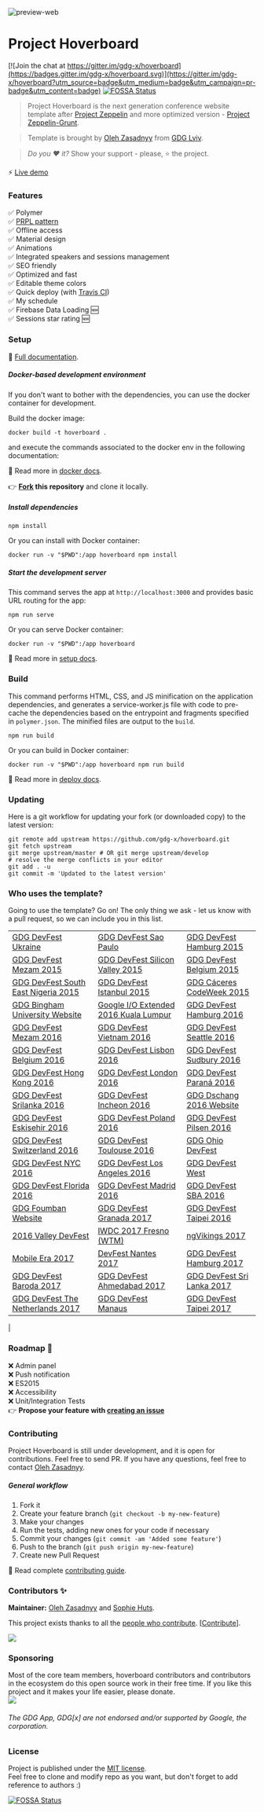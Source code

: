 ![preview-web](https://cloud.githubusercontent.com/assets/2954281/17777476/5dbbbe1c-6569-11e6-9cc4-77185ae9bf92.png)

# Project Hoverboard

[![Join the chat at https://gitter.im/gdg-x/hoverboard](https://badges.gitter.im/gdg-x/hoverboard.svg)](https://gitter.im/gdg-x/hoverboard?utm_source=badge&utm_medium=badge&utm_campaign=pr-badge&utm_content=badge)
[![FOSSA Status](https://app.fossa.io/api/projects/git%2Bgithub.com%2Fgdg-x%2Fhoverboard.svg?type=shield)](https://app.fossa.io/projects/git%2Bgithub.com%2Fgdg-x%2Fhoverboard?ref=badge_shield)

> Project Hoverboard is the next generation conference website template after
[Project Zeppelin](https://github.com/gdg-x/zeppelin) and more optimized
version - [Project Zeppelin-Grunt](https://github.com/gdg-x/zeppelin-grunt).

> Template is brought by [Oleh Zasadnyy](https://plus.google.com/+OlehZasadnyy)
from [GDG Lviv](http://lviv.gdg.org.ua/).

> *Do you :heart: it?* Show your support - please, :star: the project.

:zap: [Live demo](https://hoverboard-dev.firebaseapp.com/)

### Features
:white_check_mark: Polymer  
:white_check_mark: [PRPL pattern](https://www.polymer-project.org/1.0/toolbox/server)  
:white_check_mark: Offline access  
:white_check_mark: Material design  
:white_check_mark: Animations  
:white_check_mark: Integrated speakers and sessions management  
:white_check_mark: SEO friendly  
:white_check_mark: Optimized and fast  
:white_check_mark: Editable theme colors  
:white_check_mark: Quick deploy (with [Travis CI](/docs/tutorials/deploy.md))  
:white_check_mark: My schedule  
:white_check_mark: Firebase Data Loading :new:  
:white_check_mark: Sessions star rating :new:  

### Setup
:book: [Full documentation](/docs/).

##### Docker-based development environment

If you don't want to bother with the dependencies, you can use the docker container for development.

Build the docker image:

    docker build -t hoverboard .

and execute the commands associated to the docker env in the following documentation:

:book: Read more in [docker docs](/docs/tutorials/docker.md).

:point_right: **[Fork](https://github.com/gdg-x/hoverboard/fork) this repository** and clone it locally.

##### Install dependencies

    npm install
    
Or you can install with Docker container: 
     
    docker run -v "$PWD":/app hoverboard npm install 

##### Start the development server

This command serves the app at `http://localhost:3000` and provides basic URL
routing for the app:

    npm run serve
    
Or you can serve Docker container:

    docker run -v "$PWD":/app hoverboard

:book: Read more in [setup docs](/docs/tutorials/set-up.md).


### Build

This command performs HTML, CSS, and JS minification on the application
dependencies, and generates a service-worker.js file with code to pre-cache the
dependencies based on the entrypoint and fragments specified in `polymer.json`.
The minified files are output to the `build`.

    npm run build

Or you can build in Docker container:

    docker run -v "$PWD":/app hoverboard npm run build

:book: Read more in [deploy docs](/docs/tutorials/deploy.md).   

### Updating
Here is a git workflow for updating your fork (or downloaded copy) to the latest version:
```
git remote add upstream https://github.com/gdg-x/hoverboard.git
git fetch upstream
git merge upstream/master # OR git merge upstream/develop
# resolve the merge conflicts in your editor
git add . -u
git commit -m 'Updated to the latest version'
```

### Who uses the template?

Going to use the template? Go on! The only thing we ask - let us know with a
pull request, so we can include you in this list.

| | | |
|------|------|------|
| [GDG DevFest Ukraine](http://devfest.gdg.org.ua)                | [GDG DevFest Sao Paulo](http://sp.devfest.com.br)                           | [GDG DevFest Hamburg 2015](http://devfest.de)               |
| [GDG DevFest Mezam 2015](https://devfest-mezam.gdgbambili.xyz)  | [GDG DevFest Silicon Valley 2015](http://devfest2015.gdgsv.com/)            | [GDG DevFest Belgium 2015](http://devfest.be/)              |
| [GDG DevFest South East Nigeria 2015](http://www.devfestse.com) | [GDG DevFest Istanbul 2015](https://www.devfesttr.com)                      | [GDG Cáceres CodeWeek 2015](http://codeweek.gdgcaceres.es)  |
| [GDG Bingham University Website](http://bhu.gdg.ng)             | [Google I/O Extended 2016 Kuala Lumpur](https://ioxkl2016.firebaseapp.com)  | [GDG DevFest Hamburg 2016](https://hamburg.devfest.de)      |
| [GDG DevFest Mezam 2016](https://devfest-mezam.gdgbambili.xyz)  | [GDG DevFest Vietnam 2016](https://devfest.vn)                              | [GDG DevFest Seattle 2016](https://devfest.gdgseattle.org)  |
| [GDG DevFest Belgium 2016](https://devfest.be)                  | [GDG DevFest Lisbon 2016](https://devfestlisbon.firebaseapp.com)            | [GDG DevFest Sudbury 2016](https://devfest.gdgsudbury.ca)   |
| [GDG DevFest Hong Kong 2016](https://devfest.gdghk.org)         | [GDG DevFest London 2016](https://devfest-london-2016.firebaseapp.com/)     | [GDG DevFest Paraná 2016](https://devfestpr.org/)           |  
| [GDG DevFest Srilanka 2016](https://devfest16.gdgsrilanka.org/) | [GDG DevFest Incheon 2016](http://devfest16in.gdg.kr/)                      | [GDG Dschang 2016 Website](http://gdgdschang.com)           |
| [GDG DevFest Eskisehir 2016](https://df16.gdgeskisehir.com/)    | [GDG DevFest Poland 2016](https://devfest.pl/)                              | [GDG DevFest Pilsen 2016](https://devfest.cz/)              |
| [GDG DevFest Switzerland 2016](https://devfest.ch/)             | [GDG DevFest Toulouse 2016](https://devfesttoulouse.fr/)                    | [GDG Ohio DevFest](https://ohiodevfest.com/)                |
| [GDG DevFest NYC 2016](https://devfestnyc.com/)                 | [GDG DevFest Los Angeles 2016](https://devfest.gdgla.org/)                  | [GDG DevFest West](https://devfest2016.gdgsv.com)           |
| [GDG DevFest Florida 2016](https://devfestflorida.org)          | [GDG DevFest Madrid 2016](https://gdgmadrid.com)                            | [GDG DevFest SBA 2016](https://devfest.gdgsba.org/)         |
| [GDG Foumban Website](https://gdgfoumban.org)                   | [GDG DevFest Granada 2017](http://devfest.gdggranada.com/)                  | [GDG DevFest Taipei 2016](http://devfest.gdg-taipei.org/)   |
| [2016 Valley DevFest](https://valleydevfest.com)                | [IWDC 2017 Fresno (WTM)](https://iwdc.wtmfresno.com/)                       | [ngVikings 2017](https://ngvikings.org)                     |
| [Mobile Era 2017](https://mobileera.rocks)                      | [DevFest Nantes 2017](https://devfest.gdgnantes.com)                        | [GDG DevFest Hamburg 2017](https://hamburg.devfest.de/)     |
| [GDG DevFest Baroda 2017](https://devfest.gdgbaroda.com/)       | [GDG DevFest Ahmedabad 2017](http://devfest.gdgahmedabad.com/)              | [GDG DevFest Sri Lanka 2017](https://devfest.gdgsrilanka.org/)     |
| [GDG DevFest The Netherlands 2017](https://devfest.nl/)         | [GDG DevFest Manaus](https://devfestmanaus.com.br/)                         | [GDG DevFest Taipei 2017](https://devfest.gdg-taipei.org)   |
|

### Roadmap :rocket:
:x: Admin panel    
:x: Push notification  
:x: ES2015  
:x: Accessibility  
:x: Unit/Integration Tests  
:point_right: __Propose your feature with [creating an issue](https://github.com/gdg-x/hoverboard/issues/new)__

### Contributing

Project Hoverboard is still under development, and it is open for contributions.
Feel free to send PR. If you have any questions, feel free to contact
[Oleh Zasadnyy](https://plus.google.com/+OlehZasadnyy).

##### General workflow
1. Fork it
2. Create your feature branch (`git checkout -b my-new-feature`)
3. Make your changes
4. Run the tests, adding new ones for your code if necessary
5. Commit your changes (`git commit -am 'Added some feature'`)
6. Push to the branch (`git push origin my-new-feature`)
7. Create new Pull Request

:book: Read complete [contributing guide](CONTRIBUTING.md).


### Contributors :sparkles:
__Maintainer:__ [Oleh Zasadnyy](https://github.com/ozasadnyy) and [Sophie Huts](https://github.com/sophieH29).

This project exists thanks to all the [people who contribute](https://github.com/gdg-x/hoverboard/graphs/contributors). [[Contribute](CONTRIBUTING.md)].

<a href="graphs/contributors"><img src="https://opencollective.com/hoverboard/contributors.svg?width=890" /></a>


### Sponsoring
Most of the core team members, hoverboard contributors and contributors in the ecosystem do this open source work in their free time. If you like this project and it makes your life easier, please donate.  
<a href="https://opencollective.com/hoverboard#backers" target="_blank"><img src="https://opencollective.com/hoverboard/backers.svg?width=890"></a>


###### The GDG App, GDG[x] are not endorsed and/or supported by Google, the corporation.


### License

Project is published under the [MIT license](https://github.com/gdg-x/hoverboard/blob/master/LICENSE.md).  
Feel free to clone and modify repo as you want, but don't forget to add reference to authors :)


[![FOSSA Status](https://app.fossa.io/api/projects/git%2Bgithub.com%2Fgdg-x%2Fhoverboard.svg?type=large)](https://app.fossa.io/projects/git%2Bgithub.com%2Fgdg-x%2Fhoverboard?ref=badge_large)
